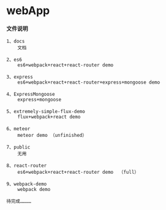 # webApp

**文件说明**

	1、docs
		文档

	2、es6
		es6+webpack+react+react-router demo

	3、express
		es6+webpack+react+react-router+express+mongoose demo

	4、ExpressMongoose
		express+mongoose

	5、extremely-simple-flux-demo
		flux+webpack+react demo

	6、meteor
		meteor demo （unfinished）

	7、public
		无用

	8、react-router
		es6+webpack+react+react-router demo  （full）

	9、webpack-demo
		webpack demo

    待完成…………
